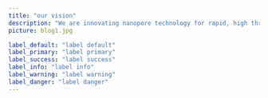 ```yaml
---
title: "our vision"
description: "We are innovating nanopore technology for rapid, high throughput, multiplex detection of biomarkers for disease diagnosis and virus screening. Biomarkers in an electrically conductive solution produce an electrical signal as it passes through a nanometer hole (nanopore). This electrical signal produced by the biomarker is unique and this electrical “signature” can be analyzed to identify the biomarker and quantify its concentration. We employed this property of nanopores in our technology for RNA detection and we demonstrated this principal by measuring ultra-low quantities of COVID mRNA without using PCR amplification. Our nanopore technology is capable of fast (5-15mins) mRNA quantification due to directly measuring the electrical signatures of the biomarker. Importantly, our method is flexible and can be adapted to detect various biomarkers including DNA, protein, and metabolites. Our goal is to develop this technology to produce a convenient product capable of rapid multiple biomarker detection. Electro Ohmics’s mission is to use electricity to detect multiomic biomarkers (genomics, proteomics, metabolomics, transcriptomics) to improve health care outcomes."
picture: blog1.jpg

label_default: "label default" 
label_primary: "label primary"
label_success: "label success"
label_info: "label info"
label_warning: "label warning"
label_danger: "label danger"
---
```

